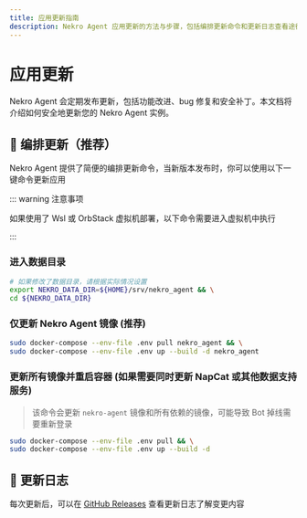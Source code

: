 ```yaml
---
title: 应用更新指南
description: Nekro Agent 应用更新的方法与步骤，包括编排更新命令和更新日志查看途径
---
```


# 应用更新

Nekro Agent 会定期发布更新，包括功能改进、bug 修复和安全补丁。本文档将介绍如何安全地更新您的 Nekro Agent 实例。

## 🚀 编排更新（推荐）

Nekro Agent 提供了简便的编排更新命令，当新版本发布时，你可以使用以下一键命令更新应用

::: warning 注意事项

如果使用了 Wsl 或 OrbStack 虚拟机部署，以下命令需要进入虚拟机中执行

:::

### 进入数据目录

```bash
# 如果修改了数据目录，请根据实际情况设置
export NEKRO_DATA_DIR=${HOME}/srv/nekro_agent && \
cd ${NEKRO_DATA_DIR}
```

### 仅更新 Nekro Agent 镜像 (推荐)

```bash
sudo docker-compose --env-file .env pull nekro_agent && \
sudo docker-compose --env-file .env up --build -d nekro_agent
```

### 更新所有镜像并重启容器 (如果需要同时更新 NapCat 或其他数据支持服务)

> 该命令会更新 `nekro-agent` 镜像和所有依赖的镜像，可能导致 Bot 掉线需要重新登录

```bash
sudo docker-compose --env-file .env pull && \
sudo docker-compose --env-file .env up --build -d
```

## 📝 更新日志

每次更新后，可以在 [GitHub Releases](https://github.com/KroMiose/nekro-agent/releases) 查看更新日志了解变更内容
